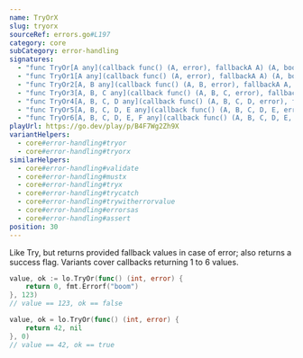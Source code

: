 ```yaml
---
name: TryOrX
slug: tryorx
sourceRef: errors.go#L197
category: core
subCategory: error-handling
signatures:
  - "func TryOr[A any](callback func() (A, error), fallbackA A) (A, bool)"
  - "func TryOr1[A any](callback func() (A, error), fallbackA A) (A, bool)"
  - "func TryOr2[A, B any](callback func() (A, B, error), fallbackA A, fallbackB B) (A, B, bool)"
  - "func TryOr3[A, B, C any](callback func() (A, B, C, error), fallbackA A, fallbackB B, fallbackC C) (A, B, C, bool)"
  - "func TryOr4[A, B, C, D any](callback func() (A, B, C, D, error), fallbackA A, fallbackB B, fallbackC C, fallbackD D) (A, B, C, D, bool)"
  - "func TryOr5[A, B, C, D, E any](callback func() (A, B, C, D, E, error), fallbackA A, fallbackB B, fallbackC C, fallbackD D, fallbackE E) (A, B, C, D, E, bool)"
  - "func TryOr6[A, B, C, D, E, F any](callback func() (A, B, C, D, E, F, error), fallbackA A, fallbackB B, fallbackC C, fallbackD D, fallbackE E, fallbackF F) (A, B, C, D, E, F, bool)"
playUrl: https://go.dev/play/p/B4F7Wg2Zh9X
variantHelpers:
  - core#error-handling#tryor
  - core#error-handling#tryorx
similarHelpers:
  - core#error-handling#validate
  - core#error-handling#mustx
  - core#error-handling#tryx
  - core#error-handling#trycatch
  - core#error-handling#trywitherrorvalue
  - core#error-handling#errorsas
  - core#error-handling#assert
position: 30
---
```


Like Try, but returns provided fallback values in case of error; also returns a success flag. Variants cover callbacks returning 1 to 6 values.

```go
value, ok := lo.TryOr(func() (int, error) {
    return 0, fmt.Errorf("boom")
}, 123)
// value == 123, ok == false

value, ok = lo.TryOr(func() (int, error) {
    return 42, nil
}, 0)
// value == 42, ok == true
```
